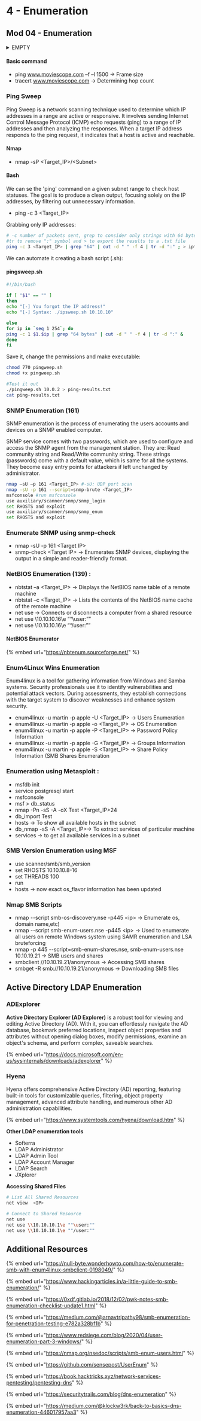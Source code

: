 # 4 - Enumeration

## Mod 04 - Enumeration

<details>

<summary>EMPTY</summary>



</details>

#### Basic command

* ping www.moviescope.com –f –l 1500 -> Frame size
* tracert www.moviescope.com -> Determining hop count

### Ping Sweep

Ping Sweep is a network scanning technique used to determine which IP addresses in a range are active or responsive. It involves sending Internet Control Message Protocol (ICMP) echo requests (ping) to a range of IP addresses and then analyzing the responses. When a target IP address responds to the ping request, it indicates that a host is active and reachable.

#### Nmap

* nmap -sP \<Target\_IP>/\<Subnet>

#### Bash

We can se the 'ping' command on a given subnet range to check host statuses. The goal is to produce a clean output, focusing solely on the IP addresses, by filtering out unnecessary information.

* ping -c 3 \<Target\_IP>

Grabbing only IP addresses:

```bash
# -c number of packets sent, grep to consider only strings with 64 bytes, cut to remove whitespaces,
#tr to remove ":" symbol and > to export the results to a .txt file 
ping -c 3 <Target_IP> | grep "64" | cut -d " " -f 4 | tr -d ":" ; > iptest.txt
```

We can automate it creating a bash script (.sh):

#### pingsweep.sh

```bash
#!/bin/bash 
 
if [ "$1" == "" ]
then
echo "[-] You forgot the IP address!"
echo "[-] Syntax: ./ipsweep.sh 10.10.10"

else
for ip in `seq 1 254`; do 
ping -c 1 $1.$ip | grep "64 bytes" | cut -d " " -f 4 | tr -d ":" &
done
fi
```

Save it, change the permissions and make executable:

```bash
chmod 770 pingweep.sh
chmod +x pingweep.sh

#Test it out
./pingweep.sh 10.0.2 > ping-results.txt
cat ping-results.txt
```

### **SNMP Enumeration (161)**&#x20;

SNMP enumeration is the process of enumerating the users accounts and devices on a SNMP enabled computer.

SNMP service comes with two passwords, which are used to configure and access the SNMP agent from the management station. They are: Read community string and Read/Write community string. These strings (passwords) come with a default value, which is same for all the systems. They become easy entry points for attackers if left unchanged by administrator.

```bash
nmap –sU –p 161 <Target_IP> #-sU: UDP port scan
nmap -sU -p 161 --script=snmp-brute <Target_IP>
msfconsole #run msfconsole
use auxiliary/scanner/snmp/snmp_login
set RHOSTS and exploit
use auxiliary/scanner/snmp/snmp_enum
set RHOSTS and exploit
```

### **Enumerate SNMP using snmp-check**

* nmap -sU -p 161 \<Target IP>
* snmp-check \<Target IP> -> Enumerates SNMP devices, displaying the output in a simple and reader-friendly format.

### **NetBIOS Enumeration (139) :**&#x20;

* nbtstat –a \<Target\_IP> -> Displays the NetBIOS name table of a remote machine
* nbtstat –c \<Target\_IP> -> Lists the contents of the NetBIOS name cache of the remote machine
* net use -> Connects or disconnects a computer from a shared resource
* net use \10.10.10.16\e ““\user:””
* net use \10.10.10.16\e ““/user:””

#### NetBIOS Enumerator

{% embed url="https://nbtenum.sourceforge.net/" %}

### **Enum4Linux Wins Enumeration**&#x20;

Enum4linux is a tool for gathering information from Windows and Samba systems. Security professionals use it to identify vulnerabilities and potential attack vectors. During assessments, they establish connections with the target system to discover weaknesses and enhance system security.

* enum4linux -u martin -p apple -U \<Target\_IP> -> Users Enumeration
* enum4linux -u martin -p apple -o \<Target\_IP> -> OS Enumeration
* enum4linux -u martin -p apple -P \<Target\_IP> -> Password Policy Information
* enum4linux -u martin -p apple -G \<Target\_IP> -> Groups Information
* enum4linux -u martin -p apple -S \<Target\_IP> -> Share Policy Information (SMB Shares Enumeration

### **Enumeration using Metasploit :**

* msfdb init
* service postgresql start
* msfconsole
* msf > db\_status
* nmap -Pn -sS -A -oX Test \<Target\_IP>24
* db\_import Test
* hosts -> To show all available hosts in the subnet
* db\_nmap -sS -A \<Target\_IP>-> To extract services of particular machine
* services -> to get all available services in a subnet

### **SMB Version Enumeration using MSF**

* use scanner/smb/smb\_version
* set RHOSTS 10.10.10.8-16
* set THREADS 100
* run
* hosts -> now exact os\_flavor information has been updated

### **Nmap  SMB Scripts**

* nmap --script smb-os-discovery.nse -p445 \<ip> -> Enumerate os, domain name,etc)
* nmap --script smb-enum-users.nse -p445 \<ip>  -> Used to enumerate all users on remote Windows system using SAMR enumeration and LSA bruteforcing
* nmap -p 445 --script=smb-enum-shares.nse, smb-enum-users.nse 10.10.19.21 -> SMB users and shares
* smbclient //10.10.19.21/anonymous -> Accessing SMB shares
* smbget -R smb://10.10.19.21/anonymous  -> Downloading SMB files

## **Active Directory LDAP Enumeration**

### ADExplorer

**Active Directory Explorer (AD Explorer)** is a robust tool for viewing and editing Active Directory (AD). With it, you can effortlessly navigate the AD database, bookmark preferred locations, inspect object properties and attributes without opening dialog boxes, modify permissions, examine an object's schema, and perform complex, saveable searches.

{% embed url="https://docs.microsoft.com/en-us/sysinternals/downloads/adexplorer" %}

### Hyena

Hyena offers comprehensive Active Directory (AD) reporting, featuring built-in tools for customizable queries, filtering, object property management, advanced attribute handling, and numerous other AD administration capabilities.

{% embed url="https://www.systemtools.com/hyena/download.htm" %}

**Other LDAP enumeration tools**

* Softerra
* LDAP Administrator
* LDAP Admin Tool
* LDAP Account Manager
* LDAP Search
* JXplorer

**Accessing Shared Files**

```bash
# List All Shared Resources
net view  <IP>

# Connect to Shared Resource
net use
net use \\10.10.10.1\e ""\user:""
net use \\10.10.10.1\e ""/user:""
```

## Additional Resources

{% embed url="https://null-byte.wonderhowto.com/how-to/enumerate-smb-with-enum4linux-smbclient-0198049/" %}

{% embed url="https://www.hackingarticles.in/a-little-guide-to-smb-enumeration/" %}

{% embed url="https://0xdf.gitlab.io/2018/12/02/pwk-notes-smb-enumeration-checklist-update1.html" %}

{% embed url="https://medium.com/@arnavtripathy98/smb-enumeration-for-penetration-testing-e782a328bf1b" %}

{% embed url="https://www.redsiege.com/blog/2020/04/user-enumeration-part-3-windows/" %}

{% embed url="https://nmap.org/nsedoc/scripts/smb-enum-users.html" %}

{% embed url="https://github.com/sensepost/UserEnum" %}

{% embed url="https://book.hacktricks.xyz/network-services-pentesting/pentesting-dns" %}

{% embed url="https://securitytrails.com/blog/dns-enumeration" %}

{% embed url="https://medium.com/@klockw3rk/back-to-basics-dns-enumeration-446017957aa3" %}
